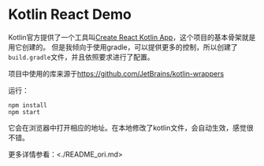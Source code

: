 Kotlin React Demo
=================

Kotlin官方提供了一个工具叫[Create React Kotlin App](https://github.com/JetBrains/create-react-kotlin-app)，这个项目的基本骨架就是用它创建的。
但是我倾向于使用gradle，可以提供更多的控制，所以创建了`build.gradle`文件，并且依照要求进行了配置。

项目中使用的库来源于<https://github.com/JetBrains/kotlin-wrappers>

运行：

```
npm install
npm start
```

它会在浏览器中打开相应的地址。在本地修改了kotlin文件，会自动生效，感觉很不错。

更多详情参看：<./README_ori.md>